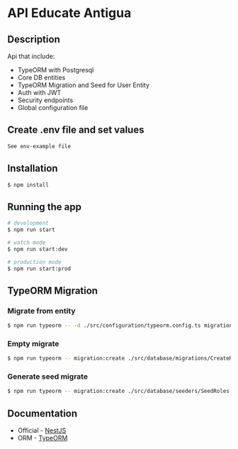 # API Educate Antigua

## Description

Api that include:
* TypeORM with Postgresql
* Core DB entities
* TypeORM Migration and Seed for User Entity
* Auth with JWT
* Security endpoints
* Global configuration file

## Create .env file and set values

```bash
See env-example file
```

## Installation

```bash
$ npm install
```

## Running the app

```bash
# development
$ npm run start

# watch mode
$ npm run start:dev

# production mode
$ npm run start:prod
```

## TypeORM Migration

### Migrate from entity
```bash
$ npm run typeorm -- -d ./src/configuration/typeorm.config.ts migration:generate ./src/database/migrations/CreateRoles
```

### Empty migrate
```bash
$ npm run typeorm -- migration:create ./src/database/migrations/CreateRoles
```

### Generate seed migrate
```bash
$ npm run typeorm -- migration:create ./src/database/seeders/SeedRoles
```

## Documentation

- Official - [NestJS](https://docs.nestjs.com/)
- ORM - [TypeORM](https://typeorm.io/)
